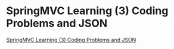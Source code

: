 # SpringMVC Learning (3) Coding Problems and JSON
[SpringMVC Learning (3) Coding Problems and JSON](https://aiwithcloud.com/2022/09/15/springmvc_learning_3_coding_problems_and_json/)